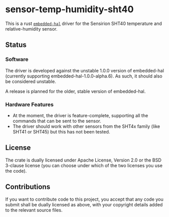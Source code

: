 # sensor-temp-humidity-sht40

This is a rust [`embedded-hal`](https://github.com/japaric/embedded-hal) 
driver for the Sensirion SHT40 temperature and relative-humidity sensor.

## Status

### Software 

The driver is developed against the unstable 1.0.0 version of
embedded-hal (currently supporting embedded-hal-1.0.0-alpha.6). As such, it
should also be considered unstable. 

A release is planned for the older, stable version of embedded-hal.

### Hardware Features

- At the moment, the driver is feature-complete, supporting all the commands
that can be sent to the sensor.
- The driver should work with other sensors from the SHT4x family (like SHT41 or
SHT45) but this has not been tested.

## License

The crate is dually licensed under Apache License, Version 2.0 or the 
BSD 3-clause license (you can choose under which of the two licenses you use 
the code).

## Contributions

If you want to contribute code to this project, you accept that any code you
submit shall be dually licensed as above, with your copyright details added
to the relevant source files.
